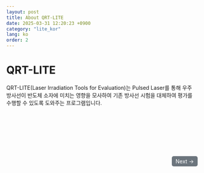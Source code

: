 ```yaml
---
layout: post
title: About QRT-LITE
date: 2025-03-31 12:20:23 +0900
category: "lite_kor"
lang: ko
order: 2
---
```


# QRT-LITE 

QRT-LITE(Laser Irradiation Tools for Evaluation)는 Pulsed Laser를 통해 우주 방사선이 반도체 소자에 미치는 영향을 모사하여 기존 방사선 시험을 대체하여 평가를 수행할 수 있도록 도와주는 프로그램입니다.

<br/>
<div align="right" style="margin-top: 100px;">
  <a href="/manuals/manuals_lite_kor/Chapter 1/Chapter 1-1/"  class="btn btn-primary" style="display: inline-block; padding: 5px 10px; background-color: #6c757d; color: white; text-decoration: none; border-radius: 5px;">
    Next →
  </a>
</div>